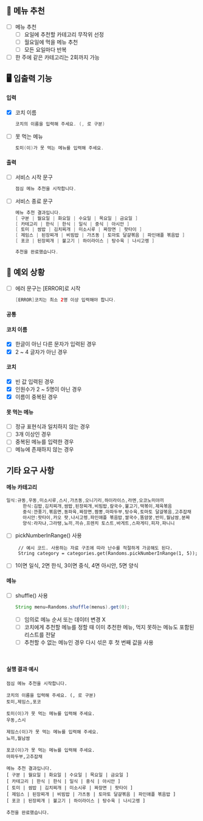 ## 🌟 메뉴 추천

- [ ] 메뉴 추천
    - [ ] 요일에 추천할 카테고리 무작위 선정
    - [ ] 월요일에 먹을 메뉴 추천
    - [ ] 모든 요일마다 반복
- [ ] 한 주에 같은 카테고리는 2회까지 가능

## 🖥 입출력 기능

#### 입력

- [x] 코치 이름
    ```java
    코치의 이름을 입력해 주세요. (, 로 구분)
    ```

- [ ] 못 먹는 메뉴
    ```java
    토미(이)가 못 먹는 메뉴를 입력해 주세요.
    ```

#### 출력

- [ ] 서비스 시작 문구
    ```java
    점심 메뉴 추천을 시작합니다.
    ```

- [ ] 서비스 종료 문구
    ```java
    메뉴 추천 결과입니다.
    [ 구분 | 월요일 | 화요일 | 수요일 | 목요일 | 금요일 ]
    [ 카테고리 | 한식 | 한식 | 일식 | 중식 | 아시안 ]
    [ 토미 | 쌈밥 | 김치찌개 | 미소시루 | 짜장면 | 팟타이 ]
    [ 제임스 | 된장찌개 | 비빔밥 | 가츠동 | 토마토 달걀볶음 | 파인애플 볶음밥 ]
    [ 포코 | 된장찌개 | 불고기 | 하이라이스 | 탕수육 | 나시고렝 ]
    
    추천을 완료했습니다.
    ```

## 👾 예외 상황

- [ ] 에러 문구는 [ERROR]로 시작

  ```java
  [ERROR]코치는 최소 2명 이상 입력해야 합니다.
  ```

#### 공통

#### 코치 이름

- [x] 한글이 아닌 다른 문자가 입력된 경우
- [x] 2 ~ 4 글자가 아닌 경우

#### 코치

- [x] 빈 값 입력된 경우
- [x] 인원수가 2 ~ 5명이 아닌 경우
- [x] 이름이 중복된 경우

#### 못 먹는 메뉴

- [ ] 정규 표현식과 일치하지 않는 경우
- [ ] 3개 이상인 경우
- [ ] 중복된 메뉴를 입력한 경우
- [ ] 메뉴에 존재하지 않는 경우

## 기타 요구 사항

#### 메뉴 카테고리

  ```java
  일식:규동,우동,미소시루,스시,가츠동,오니기리,하이라이스,라멘,오코노미야끼
        한식:김밥,김치찌개,쌈밥,된장찌개,비빔밥,칼국수,불고기,떡볶이,제육볶음
        중식:깐풍기,볶음면,동파육,짜장면,짬뽕,마파두부,탕수육,토마토 달걀볶음,고추잡채
        아시안:팟타이,카오 팟,나시고렝,파인애플 볶음밥,쌀국수,똠얌꿍,반미,월남쌈,분짜
        양식:라자냐,그라탱,뇨끼,끼슈,프렌치 토스트,바게트,스파게티,피자,파니니
  ```

- [ ] pickNumberInRange() 사용

  ```
   // 예시 코드. 사용하는 자료 구조에 따라 난수를 적절하게 가공해도 된다.
   String category = categories.get(Randoms.pickNumberInRange(1, 5));
   ```

- [ ] 1이면 일식, 2면 한식, 3이면 중식, 4면 아시안, 5면 양식

#### 메뉴

- [ ] shuffle() 사용
  ```java
  String menu=Randoms.shuffle(menus).get(0);
  ```
    - [ ] 임의로 메뉴 순서 또는 데이터 변경 X
    - [ ] 코치에게 추천할 메뉴를 정할 때 이미 추천한 메뉴, 먹지 못하는 메뉴도 포함된 리스트를 전달
    - [ ] 추천할 수 없는 메뉴인 경우 다시 섞은 후 첫 번째 값을 사용

<br>

#### 실행 결과 예시

```
점심 메뉴 추천을 시작합니다.

코치의 이름을 입력해 주세요. (, 로 구분)
토미,제임스,포코

토미(이)가 못 먹는 메뉴를 입력해 주세요.
우동,스시

제임스(이)가 못 먹는 메뉴를 입력해 주세요.
뇨끼,월남쌈

포코(이)가 못 먹는 메뉴를 입력해 주세요.
마파두부,고추잡채

메뉴 추천 결과입니다.
[ 구분 | 월요일 | 화요일 | 수요일 | 목요일 | 금요일 ]
[ 카테고리 | 한식 | 한식 | 일식 | 중식 | 아시안 ]
[ 토미 | 쌈밥 | 김치찌개 | 미소시루 | 짜장면 | 팟타이 ]
[ 제임스 | 된장찌개 | 비빔밥 | 가츠동 | 토마토 달걀볶음 | 파인애플 볶음밥 ]
[ 포코 | 된장찌개 | 불고기 | 하이라이스 | 탕수육 | 나시고렝 ]

추천을 완료했습니다.
```